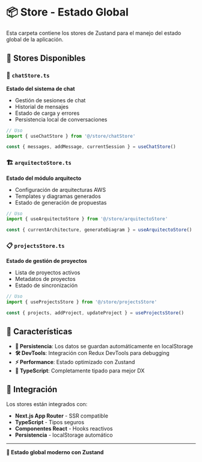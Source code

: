 # 📦 Store - Estado Global

Esta carpeta contiene los stores de Zustand para el manejo del estado global de la aplicación.

## 🏪 Stores Disponibles

### 💬 `chatStore.ts`
**Estado del sistema de chat**
- Gestión de sesiones de chat
- Historial de mensajes
- Estado de carga y errores
- Persistencia local de conversaciones

```typescript
// Uso
import { useChatStore } from '@/store/chatStore'

const { messages, addMessage, currentSession } = useChatStore()
```

### 🏗️ `arquitectoStore.ts`
**Estado del módulo arquitecto**
- Configuración de arquitecturas AWS
- Templates y diagramas generados
- Estado de generación de propuestas

```typescript
// Uso
import { useArquitectoStore } from '@/store/arquitectoStore'

const { currentArchitecture, generateDiagram } = useArquitectoStore()
```

### 📋 `projectsStore.ts`
**Estado de gestión de proyectos**
- Lista de proyectos activos
- Metadatos de proyectos
- Estado de sincronización

```typescript
// Uso
import { useProjectsStore } from '@/store/projectsStore'

const { projects, addProject, updateProject } = useProjectsStore()
```

## 🔧 Características

- **🔄 Persistencia**: Los datos se guardan automáticamente en localStorage
- **🛠️ DevTools**: Integración con Redux DevTools para debugging
- **⚡ Performance**: Estado optimizado con Zustand
- **🎯 TypeScript**: Completamente tipado para mejor DX

## 📱 Integración

Los stores están integrados con:
- **Next.js App Router** - SSR compatible
- **TypeScript** - Tipos seguros
- **Componentes React** - Hooks reactivos
- **Persistencia** - localStorage automático

---

**🚀 Estado global moderno con Zustand**
